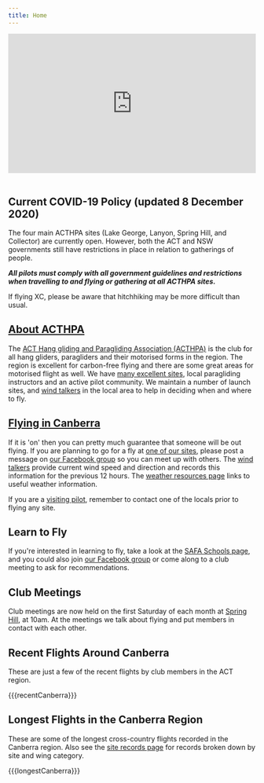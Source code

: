 ```yaml
---
title: Home
---
```


<div style="padding:56.25% 0 0 0;position:relative;"><iframe src="https://player.vimeo.com/video/470868857?title=0&byline=0&portrait=0" style="position:absolute;top:0;left:0;width:100%;height:100%;" frameborder="0" allow="autoplay; fullscreen" allowfullscreen></iframe></div><script src="https://player.vimeo.com/api/player.js"></script>
<br />

## Current COVID-19 Policy (updated 8 December 2020)

The four main ACTHPA sites (Lake George, Lanyon, Spring Hill, and Collector) are currently open.
However, both the ACT and NSW governments still have restrictions in place in relation to gatherings of people.

***All pilots must comply with all government guidelines and restrictions when travelling to and flying or gathering at all ACTHPA sites.***

If flying XC, please be aware that hitchhiking may be more difficult than usual.

## [About ACTHPA](info/about)

The [ACT Hang gliding and Paragliding Association (ACTHPA)](info/about) is the club for all hang gliders, paragliders and their motorised forms in the region.
The region is excellent for carbon-free flying and there are some great areas for motorised flight as well.
We have [many excellent sites](info/sites), local paragliding instructors and an active pilot community.
We maintain a number of launch sites, and [wind talkers] in the local area to help in deciding when and where to fly.

## [Flying in Canberra](info)

If it is 'on' then you can pretty much guarantee that someone will be out flying.
If you are planning to go for a fly at [one of our sites](/flying-ACT/sites), please post a message on [our Facebook group] so you can meet up with others.
The [wind talkers] provide current wind speed and direction and records this information for the previous 12 hours.
The [weather resources page](info/weather-resources) links to useful weather information.

If you are a [visiting pilot](info), remember to contact one of the locals prior to flying any site.

## Learn to Fly

If you're interested in learning to fly, take a look at the [SAFA Schools page](https://www.safa.asn.au/training/flight-schools), and you could also join [our Facebook group] or come along to a club meeting to ask for recommendations.

## Club Meetings

Club meetings are now held on the first Saturday of each month at [Spring Hill](/info/sites/#spring-hill), at 10am.
At the meetings we talk about flying and put members in contact with each other.

## Recent Flights Around Canberra

These are just a few of the recent flights by club members in the ACT region.

{{{recentCanberra}}}

## Longest Flights in the Canberra Region

These are some of the longest cross-country flights recorded in the Canberra region.
Also see the [site records page](info/site-records) for records broken down by site and wing category.

{{{longestCanberra}}}

[wind talkers]: http://www.freeflightwx.com/acthpa/
[our Facebook group]: https://www.facebook.com/groups/acthpa

